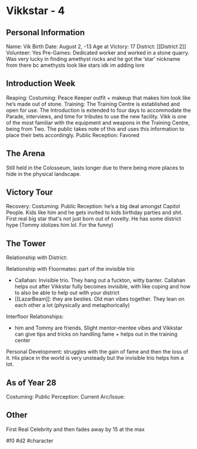 # Vikkstar - 4

## Personal Information
Name: Vik
Birth Date: August 2, -13
Age at Victory: 17
District: [[District 2]]
Volunteer: Yes
Pre-Games: Dedicated worker and worked in a stone quarry. Was very lucky in finding amethyst rocks and he got the ‘star’ nickname from there bc amethysts look like stars idk im adding lore

## Introduction Week
Reaping:
Costuming: Peace Keeper outfit + makeup that makes him look like he’s made out of stone.
Training: The Training Centre is established and open for use. The Introduction is extended to four days to accommodate the Parade, interviews, and time for tributes to use the new facility. Vikk is one of the most familiar with the equipment and weapons in the Training Centre, being from Two. The public takes note of this and uses this information to place their bets accordingly.
Public Reception: Favored

## The Arena 
Still held in the Colosseum, lasts longer due to there being more places to hide in the physical landscape. 

## Victory Tour
Recovery: 
Costuming: 
Public Reception: he’s a big deal amongst Capitol People. Kids like him and he gets invited to kids birthday parties and shit. First real big star that's not just born out of novelty. He has some district hype (Tommy idolizes him lol. For the funny)

## The Tower
Relationship with District:

Relationship with Floormates: part of the invisible trio
- Callahan: Invisible trio. They hang out a fuckton, witty banter. Callahan helps out after Vikkstar fully becomes invisible, with like coping and how to also be able to help out with your district
- [[LazarBeam]]: they are besties. Old man vibes together. They lean on each other a lot (physically and metaphorically)

Interfloor Relationships: 
- him and Tommy are friends. Slight mentor-mentee vibes and Vikkstar can give tips and tricks on handling fame + helps out in the training center

Personal Development: struggles with the gain of fame and then the loss of it. His place in the world is very unsteady but the invisible trio helps him a lot.

## As of Year 28
Costuming:
Public Perception:
Current Arc/Issue:

## Other
First Real Celebrity and then fades away by 15 at the max


#f0 #d2 #character
